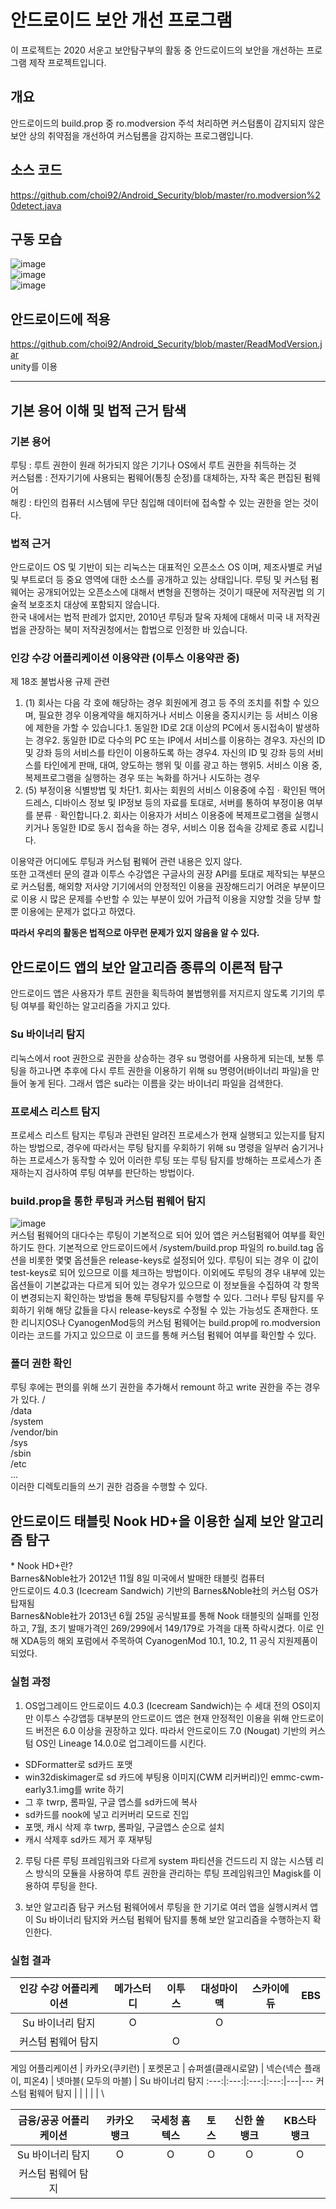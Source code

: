 # 안드로이드 보안 개선 프로그램
이 프로젝트는 2020 서운고 보안탐구부의 활동 중 안드로이드의 보안을 개선하는 프로그램 제작 프로젝트입니다.

## 개요
안드로이드의 build.prop 중 ro.modversion 주석 처리하면 커스텀롬이 감지되지 않은 보안 상의 취약점을 개선하여 커스텀롬을 감지하는 프로그램입니다.

## 소스 코드
https://github.com/choi92/Android_Security/blob/master/ro.modversion%20detect.java

## 구동 모습
![image](https://user-images.githubusercontent.com/65582244/132807566-ca3e26e6-f33b-4985-a428-f5678816720c.png) <br>
![image](https://user-images.githubusercontent.com/65582244/132807577-7e2dcb7c-2841-42d7-b4b4-e81c1fbbe9f0.png) <br>
![image](https://user-images.githubusercontent.com/65582244/132807583-eec86cfc-b865-46e6-9d79-7a9fbdbee3fd.png)

## 안드로이드에 적용
https://github.com/choi92/Android_Security/blob/master/ReadModVersion.jar <br>
unity를 이용

___

## 기본 용어 이해 및 법적 근거 탐색
### 기본 용어
루팅 : 루트 권한이 원래 허가되지 않은 기기나 OS에서 루트 권한을 취득하는 것 <br>
커스텀롬 : 전자기기에 사용되는 펌웨어(통칭 순정)를 대체하는, 자작 혹은 편집된 펌웨어 <br>
해킹 : 타인의 컴퓨터 시스템에 무단 침입해 데이터에 접속할 수 있는 권한을 얻는 것이다. <br>

### 법적 근거
안드로이드 OS 및 기반이 되는 리눅스는 대표적인 오픈소스 OS 이며, 제조사별로 커널 및 부트로더 등 중요 영역에 대한 소스를 공개하고 있는 상태입니다. 루팅 및 커스텀 펌웨어는 공개되어있는 오픈소스에 대해서 변형을 진행하는 것이기 때문에 저작권법 의 기술적 보호조치 대상에 포함되지 않습니다. <br>
한국 내에서는 법적 판례가 없지만, 2010년 루팅과 탈옥 자체에 대해서 미국 내 저작권법을 관장하는 북미 저작권청에서는 합법으로 인정한 바 있습니다. <br>

### 인강 수강 어플리케이션 이용약관 (이투스 이용약관 중)
제 18조 불법사용 규제 관련 <br>
1. (1) 회사는 다음 각 호에 해당하는 경우 회원에게 경고 등 주의 조치를 취할 수 있으며, 필요한 경우 이용계약을 해지하거나 서비스 이용을 중지시키는 등 서비스 이용에 제한을 가할 수 있습니다.1. 동일한 ID로 2대 이상의 PC에서 동시접속이 발생하는 경우2. 동일한 ID로 다수의 PC 또는 IP에서 서비스를 이용하는 경우3. 자신의 ID 및 강좌 등의 서비스를 타인이 이용하도록 하는 경우4. 자신의 ID 및 강좌 등의 서비스를 타인에게 판매, 대여, 양도하는 행위 및 이를 광고 하는 행위5. 서비스 이용 중, 복제프로그램을 실행하는 경우 또는 녹화를 하거나 시도하는 경우 <br>
5. (5) 부정이용 식별방법 및 차단1. 회사는 회원의 서비스 이용중에 수집ㆍ확인된 맥어드레스, 디바이스 정보 및 IP정보 등의 자료를 토대로, 서버를 통하여 부정이용 여부를 분류ㆍ확인합니다.2. 회사는 이용자가 서비스 이용중에 복제프로그램을 실행시키거나 동일한 ID로 동시 접속을 하는 경우, 서비스 이용 접속을 강제로 종료 시킵니다. <br>

이용약관 어디에도 루팅과 커스텀 펌웨어 관련 내용은 있지 않다. <br>
또한 고객센터 문의 결과 이투스 수강앱은 구글사의 권장 API를 토대로 제작되는 부분으로 커스텀롬, 해외향 저사양 기기에서의 안정적인 이용을 권장해드리기 어려운 부분이므로 이용 시 많은 문제를 수반할 수 있는 부분이 있어 가급적 이용을 지양할 것을 당부 할 뿐 이용에는 문제가 없다고 하였다. <br>

**따라서 우리의 활동은 법적으로 아무런 문제가 있지 않음을 알 수 있다.** 

## 안드로이드 앱의 보안 알고리즘 종류의 이론적 탐구
안드로이드 앱은 사용자가 루트 권한을 획득하여 불법행위를 저지르지 않도록 기기의 루팅 여부를 확인하는 알고리즘을 가지고 있다.

### Su 바이너리 탐지
리눅스에서 root 권한으로 권한을 상승하는 경우 su 명령어를 사용하게 되는데, 보통 루팅을 하고나면 추후에 다시 루트 권한을 이용하기 위해 su 명령어(바이너리 파일)을 만들어 놓게 된다. 그래서 앱은 su라는 이름을 갖는 바이너리 파일을 검색한다.

### 프로세스 리스트 탐지
프로세스 리스트 탐지는 루팅과 관련된 알려진 프로세스가 현재 실행되고 있는지를 탐지하는 방법으로, 경우에 따라서는 루팅 탐지를 우회하기 위해 su 명령을 일부러 숨기거나 하는 프로세스가 동작할 수 있어 이러한 루팅 또는 루팅 탐지를 방해하는 프로세스가 존재하는지 검사하여 루팅 여부를 판단하는 방법이다. 

### build.prop을 통한 루팅과 커스텀 펌웨어 탐지
![image](https://user-images.githubusercontent.com/65582244/132808132-4b55d65d-4a18-4218-9d91-af827485b983.png) <br>
커스텀 펌웨어의 대다수는 루팅이 기본적으로 되어 있어 앱은 커스텀펌웨어 여부를 확인하기도 한다. 
기본적으로 안드로이드에서 /system/build.prop 파일의 ro.build.tag 옵션을 비롯한 몇몇 옵션들은 release-keys로 설정되어 있다. 루팅이 되는 경우 이 값이 test-keys로 되어 있으므로 이를 체크하는 방법이다. 이외에도 루팅의 경우 내부에 있는 옵션들이 기본값과는 다르게 되어 있는 경우가 있으므로 이 정보들을 수집하여 각 항목이 변경되는지 확인하는 방법을 통해 루팅탐지를 수행할 수 있다. 그러나 루팅 탐지를 우회하기 위해 해당 값들을 다시 release-keys로 수정될 수 있는 가능성도 존재한다.
또한 리니지OS나 CyanogenMod등의 커스텀 펌웨어는 build.prop에 ro.modversion이라는 코드를 가지고 있으므로 이 코드를 통해 커스텀 펌웨어 여부를 확인할 수 있다.

### 폴더 권한 확인
루팅 후에는 편의를 위해 쓰기 권한을 추가해서 remount 하고 write 권한을 주는 경우가 있다. 
/ <br>
/data <br>
/system <br>
/vendor/bin <br>
/sys <br>
/sbin <br>
/etc <br>
  ... <br>
이러한 디렉토리들의 쓰기 권한 검증을 수행할 수 있다.

## 안드로이드 태블릿 Nook HD+을 이용한 실제 보안 알고리즘 탐구
\* Nook HD+란? <br>
Barnes&Noble社가 2012년 11월 8일 미국에서 발매한 태블릿 컴퓨터 <br>
안드로이드 4.0.3 (Icecream Sandwich) 기반의 Barnes&Noble社의 커스텀 OS가 탑재됨 <br>
Barnes&Noble社가 2013년 6월 25일 공식발표를 통해 Nook 태블릿의 실패를 인정하고, 7월, 초기 발매가격인 $269/$299에서 $149/$179로 가격을 대폭 하락시켰다. 이로 인해 XDA등의 해외 포럼에서 주목하여 CyanogenMod 10.1, 10.2, 11 공식 지원제품이 되었다. <br>

### 실험 과정
1. OS업그레이드
안드로이드 4.0.3 (Icecream Sandwich)는 수 세대 전의 OS이지만 이투스 수강앱등 대부분의 안드로이드 앱은 현재 안정적인 이용을 위해 안드로이드 버전은 6.0 이상을 권장하고 있다. 따라서 
안드로이드 7.0 (Nougat) 기반의 커스텀 OS인 Lineage 14.0.0로 업그레이드를 시킨다.
- SDFormatter로 sd카드 포맷
- win32diskimager로 sd 카드에 부팅용 이미지(CWM 리커버리)인 emmc-cwm-early3.1.img를 write 하기
- 그 후 twrp, 롬파일, 구글 앱스를 sd카드에 복사
- sd카드를 nook에 넣고 리커버리 모드로 진입
- 포맷, 캐시 삭제 후 twrp, 롬파일, 구글앱스 순으로 설치
- 캐시 삭제후 sd카드 제거 후 재부팅

2. 루팅
다른 루팅 프레임워크와 다르게 system 파티션을 건드드리 지 않는 시스템 리스 방식의 모듈을 사용하여 루트 권한을 관리하는 루팅 프레임워크인 Magisk를 이용하여 루팅을 한다.

3. 보안 알고리즘 탐구
커스텀 펌웨어에서 루팅을 한 기기로 여러 앱을 실행시켜서 앱이 Su 바이너리 탐지와 커스텀 펌웨어 탐지를 통해 보안 알고리즘을 수행하는지 확인한다.

### 실험 결과
인강 수강 어플리케이션 | 메가스터디 | 이투스 | 대성마이맥 | 스카이에듀 | EBS 
:---:|:---:|:---:|:---:|---|---
Su 바이너리 탐지 | O | | O | | |
커스텀 펌웨어 탐지 | | O | | | |

게임 어플리케이션 | 카카오(쿠키런) | 포켓몬고 | 슈퍼셀(클래시로얄) | 넥슨(넥슨 플래이, 피온4) | 넷마블( 모두의 마블) | Su 바이너리 탐지
:---:|:---:|:---:|:---:|---|---
커스텀 펌웨어 탐지 | | | | | \ 

금융/공공 어플리케이션 | 카카오뱅크 | 국세청 홈텍스 | 토스 | 신한 쏠 뱅크 | KB스타뱅크
:---:|:---:|:---:|:---:|:---:|:---:
Su 바이너리 탐지 | O | O | O | O | O
커스텀 펌웨어 탐지 | | | | |






